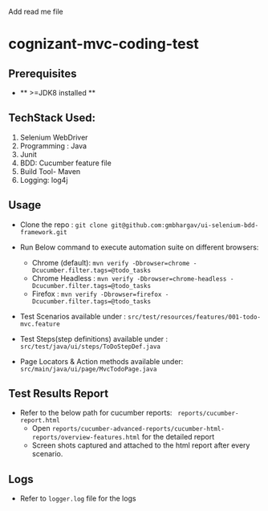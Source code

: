 Add read me file
# cognizant-mvc-coding-test

## Prerequisites
- ** >=JDK8 installed      **
## TechStack Used:
1. Selenium WebDriver
2. Programming : Java
3. Junit
4. BDD: Cucumber feature file
5. Build Tool- Maven
6. Logging: log4j

## Usage
- Clone the repo      :
  ```git clone git@github.com:gmbhargav/ui-selenium-bdd-framework.git```
- Run Below command to execute automation suite on different browsers:
    - Chrome (default): ```mvn verify -Dbrowser=chrome -Dcucumber.filter.tags=@todo_tasks```
    - Chrome Headless : ```mvn verify -Dbrowser=chrome-headless -Dcucumber.filter.tags=@todo_tasks```
    - Firefox         : ```mvn verify -Dbrowser=firefox -Dcucumber.filter.tags=@todo_tasks```

- Test Scenarios available under                : ```src/test/resources/features/001-todo-mvc.feature```
- Test Steps(step definitions) available under  : ```src/test/java/ui/steps/ToDoStepDef.java```
- Page Locators & Action methods available under: ```src/main/java/ui/page/MvcTodoPage.java```

## Test Results Report
- Refer to the below path for cucumber reports:
  ``` reports/cucumber-report.html```
    - Open ```reports/cucumber-advanced-reports/cucumber-html-reports/overview-features.html```  for the detailed report
    - Screen shots captured and attached to the html report after every scenario.
## Logs
- Refer to ```logger.log``` file for the logs
